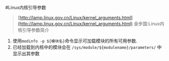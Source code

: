 #Linux内核引导参数
>[http://lamp.linux.gov.cn/Linux/kernel_arguments.html](http://lamp.linux.gov.cn/Linux/kernel_arguments.html) 金步国:Linux内核引导参数简介


1. 使用`modinfo -p ${模块名}`命令显示可加载模块的所有可用参数.
2. 已经加载到内核中的模块会在 `/sys/module/${modulename}/parameters/` 中显示出其参数
